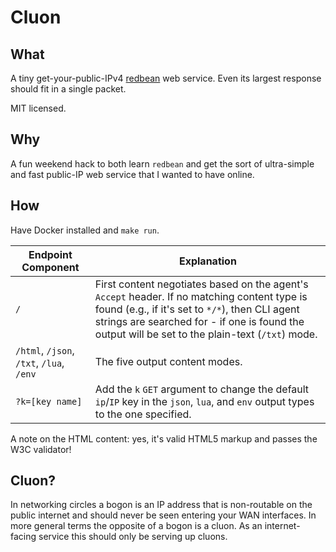 # Cluon

## What

A tiny get-your-public-IPv4 [redbean](https://redbean.dev/) web service. Even
its largest response should fit in a single packet.

MIT licensed.

## Why

A fun weekend hack to both learn `redbean` and get the sort of ultra-simple and
fast public-IP web service that I wanted to have online.

## How

Have Docker installed and `make run`.

| Endpoint Component | Explanation |
| ------------------ | ----------- |
| `/` | First content negotiates based on the agent's `Accept` header. If no matching content type is found (e.g., if it's set to `*/*`), then CLI agent strings are searched for - if one is found the output will be set to the plain-text (`/txt`) mode. |
| `/html`, `/json`, `/txt`, `/lua`, `/env` | The five output content modes. |
| `?k=[key name]` | Add the `k` `GET` argument to change the default `ip`/`IP` key in the `json`, `lua`, and `env` output types to the one specified. |

A note on the HTML content: yes, it's valid HTML5 markup and passes the W3C validator!

## Cluon?

In networking circles a bogon is an IP address that is non-routable on the
public internet and should never be seen entering your WAN interfaces. In more
general terms the opposite of a bogon is a cluon. As an internet-facing service
this should only be serving up cluons.
